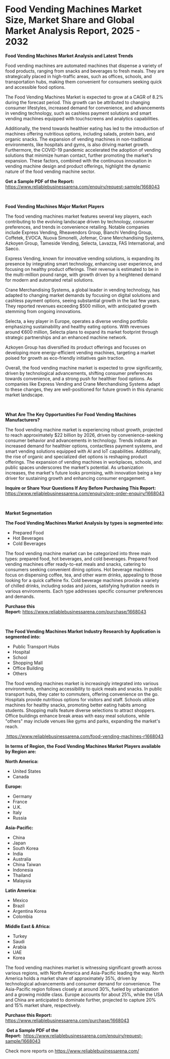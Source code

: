 <p><h1>Food Vending Machines Market Size, Market Share and Global Market Analysis Report, 2025 - 2032</h1></p><p><strong>Food Vending Machines Market Analysis and Latest Trends</strong></p>
<p><p>Food vending machines are automated machines that dispense a variety of food products, ranging from snacks and beverages to fresh meals. They are strategically placed in high-traffic areas, such as offices, schools, and transportation hubs, making them convenient for consumers seeking quick and accessible food options.</p><p>The Food Vending Machines Market is expected to grow at a CAGR of 8.2% during the forecast period. This growth can be attributed to changing consumer lifestyles, increased demand for convenience, and advancements in vending technology, such as cashless payment solutions and smart vending machines equipped with touchscreens and analytics capabilities. </p><p>Additionally, the trend towards healthier eating has led to the introduction of machines offering nutritious options, including salads, protein bars, and organic snacks. The expansion of vending machines in non-traditional environments, like hospitals and gyms, is also driving market growth. Furthermore, the COVID-19 pandemic accelerated the adoption of vending solutions that minimize human contact, further promoting the market's expansion. These factors, combined with the continuous innovation in vending machine design and product offerings, highlight the dynamic nature of the food vending machine sector.</p></p>
<p><strong>Get a Sample PDF of the Report:&nbsp;</strong> <a href="https://www.reliablebusinessarena.com/enquiry/request-sample/1668043?utm_campaign=3221&utm_medium=2&utm_source=Github&utm_content=ia&utm_term=07032025&utm_id=food-vending-machines">https://www.reliablebusinessarena.com/enquiry/request-sample/1668043</a></p>
<p>&nbsp;</p>
<p><strong>Food Vending Machines Major Market Players</strong></p>
<p><p>The food vending machines market features several key players, each contributing to the evolving landscape driven by technology, consumer preferences, and trends in convenience retailing. Notable companies include Express Vending, Rheavendors Group, Bianchi Vending Group, Coffetek, EVOCA, Nuova Simonelli, Jofemar, Crane Merchandising Systems, Azkoyen Group, Tameside Vending, Selecta, Lavazza, FAS International, and Saeco.</p><p>Express Vending, known for innovative vending solutions, is expanding its presence by integrating smart technology, enhancing user experience, and focusing on healthy product offerings. Their revenue is estimated to be in the multi-million pound range, with growth driven by a heightened demand for modern and automated retail solutions.</p><p>Crane Merchandising Systems, a global leader in vending technology, has adapted to changing market demands by focusing on digital solutions and cashless payment options, seeing substantial growth in the last few years. They reported revenues exceeding $500 million, with anticipated growth stemming from ongoing innovations.</p><p>Selecta, a key player in Europe, operates a diverse vending portfolio emphasizing sustainability and healthy eating options. With revenues around €600 million, Selecta plans to expand its market footprint through strategic partnerships and an enhanced machine network.</p><p>Azkoyen Group has diversified its product offerings and focuses on developing more energy-efficient vending machines, targeting a market poised for growth as eco-friendly initiatives gain traction.</p><p>Overall, the food vending machine market is expected to grow significantly, driven by technological advancements, shifting consumer preferences towards convenience, and a strong push for healthier food options. As companies like Express Vending and Crane Merchandising Systems adapt to these changes, they are well-positioned for future growth in this dynamic market landscape.</p></p>
<p>&nbsp;</p>
<p><strong>What Are The Key Opportunities For Food Vending Machines Manufacturers?</strong></p>
<p><p>The food vending machine market is experiencing robust growth, projected to reach approximately $22 billion by 2026, driven by convenience-seeking consumer behavior and advancements in technology. Trends indicate an increased demand for healthier options, contactless payment systems, and smart vending solutions equipped with AI and IoT capabilities. Additionally, the rise of organic and specialized diet options is reshaping product offerings. The expansion of vending machines in workplaces, schools, and public spaces underscores the market's potential. As urbanization increases, the market's future looks promising, with innovation being a key driver for sustaining growth and enhancing consumer engagement.</p></p>
<p><strong>Inquire or Share Your Questions If Any Before Purchasing This Report:</strong> <a href="https://www.reliablebusinessarena.com/enquiry/pre-order-enquiry/1668043?utm_campaign=3221&utm_medium=2&utm_source=Github&utm_content=ia&utm_term=07032025&utm_id=food-vending-machines">https://www.reliablebusinessarena.com/enquiry/pre-order-enquiry/1668043</a></p>
<p>&nbsp;</p>
<p><strong>Market Segmentation</strong></p>
<p><strong>The Food Vending Machines Market Analysis by types is segmented into:</strong></p>
<p><ul><li>Prepared Food</li><li>Hot Beverages</li><li>Cold Beverages</li></ul></p>
<p><p>The food vending machine market can be categorized into three main types: prepared food, hot beverages, and cold beverages. Prepared food vending machines offer ready-to-eat meals and snacks, catering to consumers seeking convenient dining options. Hot beverage machines focus on dispensing coffee, tea, and other warm drinks, appealing to those looking for a quick caffeine fix. Cold beverage machines provide a variety of chilled drinks, including sodas and juices, satisfying hydration needs in various environments. Each type addresses specific consumer preferences and demands.</p></p>
<p><strong>Purchase this Report:&nbsp;</strong><a href="https://www.reliablebusinessarena.com/purchase/1668043?utm_campaign=3221&utm_medium=2&utm_source=Github&utm_content=ia&utm_term=07032025&utm_id=food-vending-machines">https://www.reliablebusinessarena.com/purchase/1668043</a></p>
<p>&nbsp;</p>
<p><strong>The Food Vending Machines Market Industry Research by Application is segmented into:</strong></p>
<p><ul><li>Public Transport Hubs</li><li>Hospital</li><li>School</li><li>Shopping Mall</li><li>Office Building</li><li>Others</li></ul></p>
<p><p>The food vending machines market is increasingly integrated into various environments, enhancing accessibility to quick meals and snacks. In public transport hubs, they cater to commuters, offering convenience on the go. Hospitals provide nutritious options for visitors and staff. Schools utilize machines for healthy snacks, promoting better eating habits among students. Shopping malls feature diverse selections to attract shoppers. Office buildings enhance break areas with easy meal solutions, while "others" may include venues like gyms and parks, expanding the market's reach.</p></p>
<p><a href="https://www.reliablebusinessarena.com/food-vending-machines-r1668043?utm_campaign=3221&utm_medium=2&utm_source=Github&utm_content=ia&utm_term=07032025&utm_id=food-vending-machines">&nbsp;https://www.reliablebusinessarena.com/food-vending-machines-r1668043</a></p>
<p><strong>In terms of Region, the Food Vending Machines Market Players available by Region are:</strong></p>
<p>
    <p> <strong> North America: </strong>
        <ul>
            <li>United States</li>
            <li>Canada</li>
        </ul>
        </p> 
    <p> <strong> Europe: </strong>
        <ul>
            <li>Germany</li>
            <li>France</li>
            <li>U.K.</li>
            <li>Italy</li>
            <li>Russia</li>
        </ul>
        </p> 
    <p> <strong> Asia-Pacific: </strong>
        <ul>
            <li>China</li>
            <li>Japan</li>
            <li>South Korea</li>
            <li>India</li>
            <li>Australia</li>
            <li>China Taiwan</li>
            <li>Indonesia</li>
            <li>Thailand</li>
            <li>Malaysia</li>
        </ul>
        </p> 
    <p> <strong> Latin America: </strong>
        <ul>
            <li>Mexico</li>
            <li>Brazil</li>
            <li>Argentina Korea</li>
            <li>Colombia</li>
        </ul>
        </p> 
    <p> <strong> Middle East & Africa: </strong>
        <ul>
            <li>Turkey</li>
            <li>Saudi</li>
            <li>Arabia</li>
            <li>UAE</li>
            <li>Korea</li>
        </ul>
    </p>
    </p>
<p><p>The food vending machines market is witnessing significant growth across various regions, with North America and Asia-Pacific leading the way. North America holds a market share of approximately 35%, driven by technological advancements and consumer demand for convenience. The Asia-Pacific region follows closely at around 30%, fueled by urbanization and a growing middle class. Europe accounts for about 25%, while the USA and China are anticipated to dominate further, projected to capture 20% and 15% market share, respectively.</p></p>
<p><strong>Purchase this Report: </strong><a href="https://www.reliablebusinessarena.com/purchase/1668043?utm_campaign=3221&utm_medium=2&utm_source=Github&utm_content=ia&utm_term=07032025&utm_id=food-vending-machines">https://www.reliablebusinessarena.com/purchase/1668043</a></p>
<p>&nbsp;<strong>Get a Sample PDF of the Report:&nbsp;&nbsp;</strong><a href="https://www.reliablebusinessarena.com/enquiry/request-sample/1668043?utm_campaign=3221&utm_medium=2&utm_source=Github&utm_content=ia&utm_term=07032025&utm_id=food-vending-machines">https://www.reliablebusinessarena.com/enquiry/request-sample/1668043</a></p>
<p><strong></strong></p>
<p>Check more reports on <a href="https://www.reliablebusinessarena.com/?utm_campaign=3221&utm_medium=2&utm_source=Github&utm_content=ia&utm_term=07032025&utm_id=food-vending-machines">https://www.reliablebusinessarena.com/</a></p>